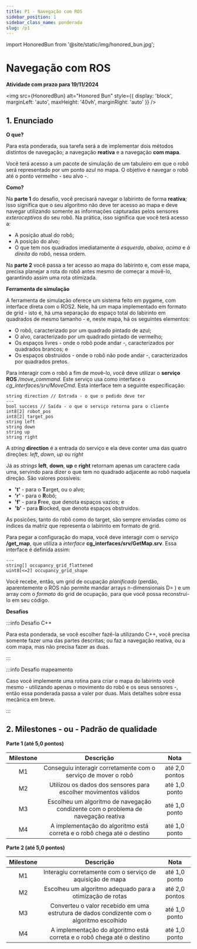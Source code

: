 ```yaml
---
title: P1 - Navegação com ROS
sidebar_position: 1
sidebar_class_name: ponderada
slug: /p1
---
```


import HonoredBun from '@site/static/img/honored_bun.jpg';

# Navegação com ROS

**Atividade com prazo para 19/11/2024**

<img 
  src={HonoredBun}
  alt="Honored Bun" 
  style={{ 
    display: 'block',
    marginLeft: 'auto',
    maxHeight: '40vh',
    marginRight: 'auto'
  }} 
/>
<br/>

## 1. Enunciado

**O que?**

Para esta ponderada, sua tarefa será a de implementar dois métodos distintos de
navegação; a navegação **reativa** e a navegação **com mapa**.

Você terá acesso a um pacote de simulação de um tabuleiro em que o robô será
representado por um ponto azul no mapa. O objetivo é navegar o robô até o ponto
vermelho - seu alvo -.

**Como?**

Na **parte 1** do desafio, você precisará navegar o labirinto de forma
**reativa**; isso significa que o seu algoritmo não deve ter acesso ao mapa e
deve navegar utilizando somente as informações capturadas pelos sensores
*exteroceptivos* do seu robô. Na prática, isso significa que você terá acesso
a:

* A posição atual do robô;
* A posição do alvo;
* O que tem nos quadrados imediatamente *à esquerda*, *abaixo*, *acima* e *à
  direita* do robô, nessa ordem.

Na **parte 2** você passa a ter acesso ao mapa do labirinto e, com esse mapa,
precisa planejar a rota do robô antes mesmo de começar a movê-lo, garantindo
assim uma rota otimizada.

**Ferramenta de simulação**

A ferramenta de simulação oferece um sistema feito em pygame, com interface
direta com o ROS2. Nele, há um mapa implementado em formato de grid - isto é,
há uma separação do espaço total do labirinto em quadrados de mesmo tamanho -
e, neste mapa, há os seguintes elementos:

* O robô, caracterizado por um quadrado pintado de azul;
* O alvo, caracterizado por um quadrado pintado de vermelho;
* Os espaços livres - onde o robô pode andar -, caracterizados por quadrados
  brancos; e
* Os espaços obstruidos - onde o robô não pode andar -, caracterizados por
  quadrados pretos.

Para interagir com o robô a fim de movê-lo, você deve utilizar o **serviço
ROS** */move_command*. Este serviço usa como interface o
*cg_interfaces/srv/MoveCmd*. Esta interface tem a seguinte especificação:

```
string direction // Entrada - o que o pedido deve ter
---
bool success // Saída - o que o serviço retorna para o cliente
int8[2] robot_pos
int8[2] target_pos
string left
string down
string up
string right
```

A *string* **direction** é a entrada do serviço e ela deve conter uma das
quatro direções: *left*, *down*, *up* ou *right*

Já as *strings* **left**, **down**, **up** e **right** retornam apenas um
caractere cada uma, servindo para dizer o que tem no quadrado adjacente ao robô
naquela direção. São valores possíveis:

* **'t'** - para o **T**arget, ou o alvo;
* **'r'** - para o **R**obô;
* **'f'** - para **F**ree, que denota espaços vazios; e
* **'b'** - para **B**locked, que denota espaços obstruidos.

As posicões, tanto do robô como do target, são sempre enviadas como os índices
da matriz que representa o labirinto em formato de grid.

Para pegar a configuração do mapa, você deve interagir com o *serviço*
**/get_map**, que utiliza a *interface* **cg_interfaces/srv/GetMap.srv**. Essa
interface é definida assim:

```
---
string[] occupancy_grid_flattened
uint8[<=2] occupancy_grid_shape
```

Você recebe, então, um grid de ocupação *planificado* (perdão, aparentemente o
ROS não permite mandar arrays n-dimensionais D= ) e um array com o *formato* do
grid de ocupação, para que você possa reconstruí-lo em seu código.

**Desafios**

:::info Desafio C++

Para esta ponderada, se você escolher fazê-la utilizando C++, você precisa
somente fazer uma das partes descritas; ou faz a navegação reativa, ou a com
mapa, mas não precisa fazer as duas.

:::

:::info Desafio mapeamento

Caso você implemente uma rotina para criar o mapa do labirinto você mesmo -
utilizando apenas o movimento do robô e os seus sensores -, então essa
ponderada passa a valer por duas. Mais detalhes sobre essa mecânica em breve.

:::

## 2. Milestones - ou - Padrão de qualidade

**Parte 1 (até 5,0 pontos)**

| Milestone | Descrição | Nota |
|:---:|:---:|:---:|
| M1 | Conseguiu interagir corretamente com o serviço de mover o robô | até 2,0 pontos |
| M2 | Utilizou os dados dos sensores para escolher movimentos válidos | até 1,0 ponto |
| M3 | Escolheu um algoritmo de navegação condizente com o problema de navegação reativa | até 1,0 ponto |
| M4 | A implementação do algoritmo está correta e o robô chega até o destino | até 1,0 ponto |

**Parte 2 (até 5,0 pontos)**

| Milestone | Descrição | Nota |
|:---:|:---:|:---:|
| M1 | Interagiu corretamente com o serviço de aquisição de mapa | até 1,0 ponto |
| M2 | Escolheu um algoritmo adequado para a otimização de rotas | até 2,0 pontos |
| M3 | Converteu o valor recebido em uma estrutura de dados condizente com o algoritmo escolhido | até 1,0 ponto |
| M4 | A implementação do algoritmo está correta e o robô chega até o destino | até 1,0 ponto |
